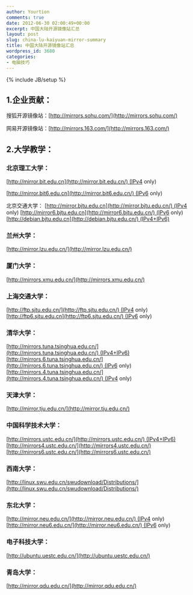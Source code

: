 ```yaml
---
author: Yourtion
comments: true
date: 2012-06-30 02:00:49+00:00
excerpt: 中国大陆开源镜像站汇总
layout: post
slug: china-lu-kaiyuan-mirror-summary
title: 中国大陆开源镜像站汇总
wordpress_id: 3680
categories:
- 电脑技巧
---
```

{% include JB/setup %}

## 1.企业贡献：


搜狐开源镜像站：[http://mirrors.sohu.com/](http://mirrors.sohu.com/)

网易开源镜像站：[http://mirrors.163.com/](http://mirrors.163.com/)


## 2.大学教学：

### 北京理工大学：
[http://mirror.bit.edu.cn](http://mirror.bit.edu.cn/) (IPv4 only)


[http://mirror.bit6.edu.cn](http://mirror.bit6.edu.cn/) (IPv6 only)

北京交通大学：
[http://mirror.bjtu.edu.cn](http://mirror.bjtu.edu.cn/) (IPv4 only)
[http://mirror6.bjtu.edu.cn](http://mirror6.bjtu.edu.cn/) (IPv6 only)
[http://debian.bjtu.edu.cn](http://debian.bjtu.edu.cn/) (IPv4+IPv6)


### 兰州大学：


[http://mirror.lzu.edu.cn/](http://mirror.lzu.edu.cn/)


### 厦门大学：


[http://mirrors.xmu.edu.cn/](http://mirrors.xmu.edu.cn/)


### 上海交通大学：


[http://ftp.sjtu.edu.cn/](http://ftp.sjtu.edu.cn/) (IPv4 only)
[http://ftp6.sjtu.edu.cn](http://ftp6.sjtu.edu.cn/) (IPv6 only)


### 清华大学：


[http://mirrors.tuna.tsinghua.edu.cn/](http://mirrors.tuna.tsinghua.edu.cn/) (IPv4+IPv6)
[http://mirrors.6.tuna.tsinghua.edu.cn/](http://mirrors.6.tuna.tsinghua.edu.cn/) (IPv6 only)
[http://mirrors.4.tuna.tsinghua.edu.cn/](http://mirrors.4.tuna.tsinghua.edu.cn/) (IPv4 only)


### 天津大学：


[http://mirror.tju.edu.cn/](http://mirror.tju.edu.cn/)


### 中国科学技术大学：


[http://mirrors.ustc.edu.cn/](http://mirrors.ustc.edu.cn/) (IPv4+IPv6)
[http://mirrors4.ustc.edu.cn/](http://mirrors4.ustc.edu.cn/)
[http://mirrors6.ustc.edu.cn/](http://mirrors6.ustc.edu.cn/)


### 西南大学：


[http://linux.swu.edu.cn/swudownload/Distributions/](http://linux.swu.edu.cn/swudownload/Distributions/)


### 东北大学：


[http://mirror.neu.edu.cn/](http://mirror.neu.edu.cn/) (IPv4 only)
[http://mirror.neu6.edu.cn/](http://mirror.neu6.edu.cn/) (IPv6 only)


### 电子科技大学：


[http://ubuntu.uestc.edu.cn/](http://ubuntu.uestc.edu.cn/)


### 青岛大学：


[http://mirror.qdu.edu.cn/](http://mirror.qdu.edu.cn/)
